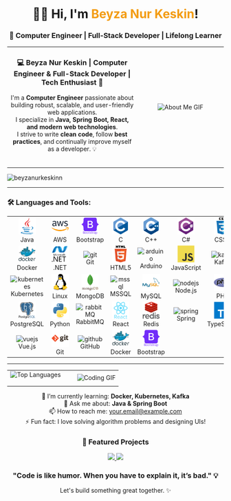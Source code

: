 <h1 align="center">👩‍💻 Hi, I'm <span style="color:#f39c12;">Beyza Nur Keskin</span>!</h1>
<h3 align="center">🚀 Computer Engineer | Full-Stack Developer | Lifelong Learner</h3>
<table width="100%">
  <tr>
    <td valign="middle" width="60%">
      <h3 align="center">💻 Beyza Nur Keskin | Computer Engineer & Full-Stack Developer | Tech Enthusiast 🚀</h3>
     <p align="center">
  I'm a <strong>Computer Engineer</strong> passionate about building robust, scalable, and user-friendly web applications. <br>
  I specialize in <strong>Java, Spring Boot, React, and modern web technologies</strong>. <br>
  I strive to write <strong>clean code</strong>, follow <strong>best practices</strong>, and continually improve myself as a developer. 💡
</p> </br>
      </td>
    </td>
    <td valign="middle" width="40%" align="right">
      <div align="center">
       <img src="https://github.com/7oSkaaa/7oSkaaa/blob/main/Images/about_me.gif?raw=true" alt="About Me GIF" width="180px">
      </div>
    </td>
  </tr>
</table>

<p align="left"> <img src="https://komarev.com/ghpvc/?username=beyzanurkeskinn&label=Profile%20views&color=0e75b6&style=flat" alt="beyzanurkeskinn" /> </p>

<hr>

<h3>🛠️ Languages and Tools:</h3>

<table align="center">
  <tr>
    <td align="center" width="100">
       <img src="https://raw.githubusercontent.com/devicons/devicon/master/icons/java/java-original.svg" alt="java" width="40" height="40"/>
      <br>Java
    </td>
    <td align="center" width="100">
      <img src="https://raw.githubusercontent.com/devicons/devicon/master/icons/amazonwebservices/amazonwebservices-original-wordmark.svg" alt="aws" width="40" height="40"/>
      <br>AWS
    </td>
    <td align="center" width="100">
      <img src="https://raw.githubusercontent.com/devicons/devicon/master/icons/bootstrap/bootstrap-plain-wordmark.svg" alt="bootstrap" width="40" height="40"/>
      <br>Bootstrap
    </td>
    <td align="center" width="100">
      <img src="https://raw.githubusercontent.com/devicons/devicon/master/icons/c/c-original.svg" alt="c" width="40" height="40"/>
      <br>C
    </td>
    <td align="center" width="100">
      <img src="https://raw.githubusercontent.com/devicons/devicon/master/icons/cplusplus/cplusplus-original.svg" alt="cplusplus" width="40" height="40"/>
      <br>C++
    </td>
    <td align="center" width="100">
      <img src="https://raw.githubusercontent.com/devicons/devicon/master/icons/csharp/csharp-original.svg" alt="csharp" width="40" height="40"/>
      <br>C#
    </td>
    <td align="center" width="100">
      <img src="https://raw.githubusercontent.com/devicons/devicon/master/icons/css3/css3-original-wordmark.svg" alt="css3" width="40" height="40"/>
      <br>CSS3
    </td>
  </tr>
  <tr>
    <td align="center" width="100">
      <img src="https://raw.githubusercontent.com/devicons/devicon/master/icons/docker/docker-original-wordmark.svg" alt="docker" width="40" height="40"/>
      <br>Docker
    </td>
    <td align="center" width="100">
      <img src="https://raw.githubusercontent.com/devicons/devicon/master/icons/dot-net/dot-net-original-wordmark.svg" alt="dotnet" width="40" height="40"/>
      <br>.NET
    </td>
    <td align="center" width="100">
      <img src="https://www.vectorlogo.zone/logos/git-scm/git-scm-icon.svg" alt="git" width="40" height="40"/>
      <br>Git
    </td>
    <td align="center" width="100">
      <img src="https://raw.githubusercontent.com/devicons/devicon/master/icons/html5/html5-original-wordmark.svg" alt="html5" width="40" height="40"/>
      <br>HTML5
    </td>
    <td align="center" width="100">
      <img src="https://cdn.worldvectorlogo.com/logos/arduino-1.svg" alt="arduino" width="40" height="40"/>
      <br>Arduino
    </td>
    <td align="center" width="100">
      <img src="https://raw.githubusercontent.com/devicons/devicon/master/icons/javascript/javascript-original.svg" alt="javascript" width="40" height="40"/>
      <br>JavaScript
    </td>
    <td align="center" width="100">
      <img src="https://www.vectorlogo.zone/logos/apache_kafka/apache_kafka-icon.svg" alt="kafka" width="40" height="40"/>
      <br>Kafka
    </td>
  </tr>
  <tr>
    <td align="center" width="100">
      <img src="https://www.vectorlogo.zone/logos/kubernetes/kubernetes-icon.svg" alt="kubernetes" width="40" height="40"/>
      <br>Kubernetes
    </td>
    <td align="center" width="100">
      <img src="https://raw.githubusercontent.com/devicons/devicon/master/icons/linux/linux-original.svg" alt="linux" width="40" height="40"/>
      <br>Linux
    </td>
    <td align="center" width="100">
      <img src="https://raw.githubusercontent.com/devicons/devicon/master/icons/mongodb/mongodb-original-wordmark.svg" alt="mongodb" width="40" height="40"/>
      <br>MongoDB
    </td>
    <td align="center" width="100">
      <img src="https://www.svgrepo.com/show/303229/microsoft-sql-server-logo.svg" alt="mssql" width="40" height="40"/>
      <br>MSSQL
    </td>
    <td align="center" width="100">
      <img src="https://raw.githubusercontent.com/devicons/devicon/master/icons/mysql/mysql-original-wordmark.svg" alt="mysql" width="40" height="40"/>
      <br>MySQL
    </td>
    <td align="center" width="100">
      <img src="https://nodejs.org/static/images/logo.svg" alt="nodejs" width="40" height="40"/>
      <br>Node.js
    </td>
    <td align="center" width="100">
      <img src="https://raw.githubusercontent.com/devicons/devicon/master/icons/php/php-original.svg" alt="php" width="40" height="40"/>
      <br>PHP
    </td>
  </tr>
  <tr>
    <td align="center" width="100">
      <img src="https://raw.githubusercontent.com/devicons/devicon/master/icons/postgresql/postgresql-original-wordmark.svg" alt="postgresql" width="40" height="40"/>
      <br>PostgreSQL
    </td>
    <td align="center" width="100">
      <img src="https://raw.githubusercontent.com/devicons/devicon/master/icons/python/python-original.svg" alt="python" width="40" height="40"/>
      <br>Python
    </td>
    <td align="center" width="100">
      <img src="https://www.vectorlogo.zone/logos/rabbitmq/rabbitmq-icon.svg" alt="rabbitMQ" width="40" height="40"/>
      <br>RabbitMQ
    </td>
    <td align="center" width="100">
      <img src="https://raw.githubusercontent.com/devicons/devicon/master/icons/react/react-original-wordmark.svg" alt="react" width="40" height="40"/>
      <br>React
    </td>
    <td align="center" width="100">
      <img src="https://raw.githubusercontent.com/devicons/devicon/master/icons/redis/redis-original-wordmark.svg" alt="redis" width="40" height="40"/>
      <br>Redis
    </td>
    <td align="center" width="100">
      <img src="https://www.vectorlogo.zone/logos/springio/springio-icon.svg" alt="spring" width="40" height="40"/>
      <br>Spring
    </td>
    <td align="center" width="100">
      <img src="https://raw.githubusercontent.com/devicons/devicon/master/icons/typescript/typescript-original.svg" alt="typescript" width="40" height="40"/>
      <br>TypeScript
    </td>
  </tr>
  <tr>
    <td align="center" width="100">
      <img src="https://vuejs.org/images/logo.svg" alt="vuejs" width="40" height="40"/>
      <br>Vue.js
    </td>
    <td align="center" width="100">
      <img src="https://raw.githubusercontent.com/devicons/devicon/master/icons/git/git-original-wordmark.svg" alt="git" width="40" height="40"/>
      <br>Git
    </td>
    <td align="center" width="100">
      <img src="https://github.githubassets.com/images/modules/logos_page/GitHub-Mark.png" alt="github" title="GitHub" height="40"/>
      <br>GitHub
    </td>
    <td align="center" width="100">
      <img src="https://raw.githubusercontent.com/devicons/devicon/master/icons/docker/docker-original-wordmark.svg" alt="docker" title="Docker" height="40" />
      <br>Docker
    </td>
    <td align="center" width="100">
      <img src="https://raw.githubusercontent.com/devicons/devicon/master/icons/bootstrap/bootstrap-plain-wordmark.svg" alt="bootstrap" title="Bootstrap" height="40" />
      <br>Bootstrap
    </td>
    <td></td>
    <td></td>
  </tr>
</table>

<hr>
<table width="100%">
  <tr>
    <td valign="middle" width="60%">
  <img src="https://github-readme-stats.vercel.app/api/top-langs/?username=beyzanurkeskinn&theme=radical&border=false&include_all_commits=true&count_private=true&layout=compact" alt="Top Languages" />
</p>
      </p>
    </td>
    <td valign="middle" width="40%" align="right">
       <img height="150" src="https://i.imgflip.com/65efzo.gif" alt="Coding GIF" />
    </td>
  
  </tr>
</table>

<p align="center">
  🌱 I’m currently learning: <strong>Docker, Kubernetes, Kafka</strong> <br>
  💬 Ask me about: <strong>Java & Spring Boot</strong> <br>
  📫 How to reach me: <a href="mailto:your.email@example.com">your.email@example.com</a> <br>
  ⚡ Fun fact: I love solving algorithm problems and designing UIs!
</p>

<h3 align="center">📌 Featured Projects</h3>
<p align="center">
  <a href="https://github.com/beyzanurkeskinn/my-awesome-project">
    <img src="https://github-readme-stats.vercel.app/api/pin/?username=beyzanurkeskinn&repo=my-awesome-project&theme=radical" />
  </a>
  <a href="https://github.com/beyzanurkeskinn/another-project">
    <img src="https://github-readme-stats.vercel.app/api/pin/?username=beyzanurkeskinn&repo=another-project&theme=radical" />
  </a>
</p>
<h3 align="center">"Code is like humor. When you have to explain it, it’s bad." 💡</h3>
<p align="center">
  Let's build something great together. ✨
</p>
